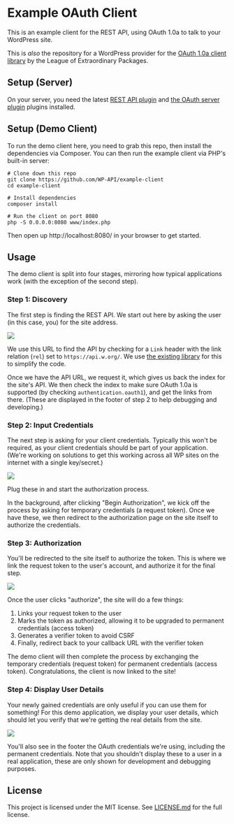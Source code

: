 # Example OAuth Client

This is an example client for the REST API, using OAuth 1.0a to talk to your WordPress site.

This is *also* the repository for a WordPress provider for the [OAuth 1.0a client library][league-oauth] by the League of Extraordinary Packages.

[league-oauth]: https://github.com/thephpleague/oauth1-client

## Setup (Server)

On your server, you need the latest [REST API plugin][] and [the OAuth server plugin][oauth] plugins installed.

[REST API plugin]: https://wordpress.org/plugins/rest-api/
[oauth]: https://github.com/WP-API/OAuth1

## Setup (Demo Client)

To run the demo client here, you need to grab this repo, then install the dependencies via Composer. You can then run the example client via PHP's built-in server:

```
# Clone down this repo
git clone https://github.com/WP-API/example-client
cd example-client

# Install dependencies
composer install

# Run the client on port 8080
php -S 0.0.0.0:8080 www/index.php
```

Then open up http://localhost:8080/ in your browser to get started.

## Usage

The demo client is split into four stages, mirroring how typical applications work (with the exception of the second step).

### Step 1: Discovery

The first step is finding the REST API. We start out here by asking the user (in this case, you) for the site address.

<img src="http://i.imgur.com/m03qws1.png" />

We use this URL to find the API by checking for a `Link` header with the link relation (`rel`) set to `https://api.w.org/`. We use [the existing library][discovery-php] for this to simplify the code.

Once we have the API URL, we request it, which gives us back the index for the site's API. We then check the index to make sure OAuth 1.0a is supported (by checking `authentication.oauth1`), and get the links from there. (These are displayed in the footer of step 2 to help debugging and developing.)

[discovery-php]: https://github.com/WP-API/discovery-php


### Step 2: Input Credentials

The next step is asking for your client credentials. Typically this won't be required, as your client credentials should be part of your application. (We're working on solutions to get this working across all WP sites on the internet with a single key/secret.)

<img src="http://i.imgur.com/COQZrDW.png" />

Plug these in and start the authorization process.

In the background, after clicking "Begin Authorization", we kick off the process by asking for temporary credentials (a request token). Once we have these, we then redirect to the authorization page on the site itself to authorize the credentials.


### Step 3: Authorization

You'll be redirected to the site itself to authorize the token. This is where we link the request token to the user's account, and authorize it for the final step.

<img src="http://i.imgur.com/E1uwSNw.png" />

Once the user clicks "authorize", the site will do a few things:

1. Links your request token to the user
2. Marks the token as authorized, allowing it to be upgraded to permanent credentials (access token)
3. Generates a verifier token to avoid CSRF
4. Finally, redirect back to your callback URL with the verifier token

The demo client will then complete the process by exchanging the temporary credentials (request token) for permanent credentials (access token). Congratulations, the client is now linked to the site!


### Step 4: Display User Details

Your newly gained credentials are only useful if you can use them for something! For this demo application, we display your user details, which should let you verify that we're getting the real details from the site.

<img src="http://i.imgur.com/K7B0cmi.png" />

You'll also see in the footer the OAuth credentials we're using, including the permanent credentials. Note that you shouldn't display these to a user in a real application, these are only shown for development and debugging purposes.

## License

This project is licensed under the MIT license. See [LICENSE.md](LICENSE.md) for the full license.
